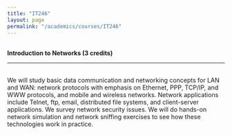 ```yaml
---
title: "IT246"
layout: page
permalink: "/academics/courses/IT246"
---
```




\
**Introduction to Networks (3 credits)**

---

\
We will study basic data communication and networking concepts for LAN and WAN: network protocols with emphasis on Ethernet, PPP, TCP/IP, and WWW protocols, and mobile and wireless networks. Network applications include Telnet, ftp, email, distributed file systems, and client-server applications. We survey network security issues. We will do hands-on network simulation and network sniffing exercises to see how these technologies work in practice.
